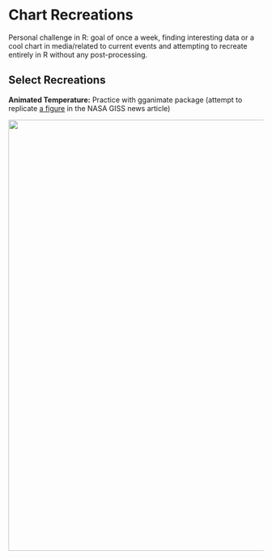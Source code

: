 # Chart Recreations
Personal challenge in R: goal of once a week, finding interesting data or a cool chart in media/related to current events and attempting to recreate entirely in R without any post-processing. 


## Select Recreations
**Animated Temperature:** Practice with gganimate package (attempt to replicate [a figure](https://earthobservatory.nasa.gov/images/151831/summer-2023-was-the-hottest-on-record) in the NASA GISS news article) 

<img src="https://github.com/makuhs/Personal-Projects/blob/main/tempAnimate/time_series.gif" width="850">


